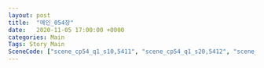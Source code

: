 ```yaml
---
layout: post
title:  "메인_054장"
date:   2020-11-05 17:00:00 +0000
categories: Main
Tags: Story Main
SceneCode: ["scene_cp54_q1_s10,5411", "scene_cp54_q1_s20,5412", "scene_cp54_q2_s10,5421", "scene_cp54_q2_s20,5422", "scene_cp54_q3_s10,5431", "scene_cp54_q4_s10,5441", "scene_cp54_q4_s20,5442", "scene_cp54_q4_s30,5443"]
---
```

